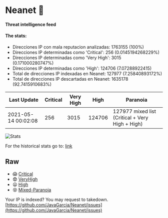 # Neanet :hocho:
#### Threat intelligence feed
#### The stats:

- Direcciones IP con mala reputacion analizadas: 1763155 (100%)
- Direcciones IP determinadas como 'Critical':  256 (0.0145194268229%)
- Direcciones IP determinadas como 'Very High':  3015 (0.171000280747%)
- Direcciones IP determinadas como 'High':  124706 (7.07288922415)
- Total de direcciones IP indexadas en Neanet:  127977 (7.25840893172%)
- Total de direcciones IP descartadas en Neanet:  1635178 (92.7415910683%)

| Last Update | Critical | Very High | High | Paranoia |
| --- | --- | --- | --- | --- |
| 2021-05-14 00:02:08 | 256 | 3015 | 124706 | 127977 mixed list (Critical + Very High + High)|

![Stats](https://docs.google.com/spreadsheets/d/e/2PACX-1vSnaNMIXVabIpDJjufMlzH7poXnshF3mgd8Is1g9ytUEzVsP5my4Trn8f-xkoLLQ38xpL3HtmUexLo6/pubchart?oid=501124687&format=image)

For the historical stats go to: [link](/stats.csv)
## Raw
- :scream: [Critical](https://raw.githubusercontent.com/JavaGarcia/Neanet/master/blacklists/neanet_critical.txt)
- :fearful: [VeryHigh](https://raw.githubusercontent.com/JavaGarcia/Neanet/master/blacklists/neanet_veryHigh.txtt)
- :frowning: [High](https://raw.githubusercontent.com/JavaGarcia/Neanet/master/blacklists/neanet_high.txt)
- :dizzy_face: [Mixed-Paranoia](https://raw.githubusercontent.com/JavaGarcia/Neanet/master/blacklists/neanet_all.txt)


Your IP is indexed? You may request to takedown. [https://github.com/JavaGarcia/Neanet/issues](https://github.com/JavaGarcia/Neanet/issues)









































































































































































































































































































































































































































































































































































































































































































































































































































































































































































































































































































































































































































































































































































































































































































































































































































































































































































































































































































































































































































































































































































































































































































































































































































































































































































































































































































































































































































































































































































































































































































































































































































































































































































































































































































































































































































































































































































































































































































































































































































































































































































































































































































































































































































































































































































































































































































































































































































































































































































































































































































































































































































































































































































































































































































































































































































































































































































































































































































































































































































































































































































































































































































































































































































































































































